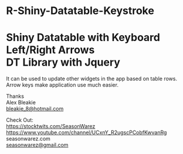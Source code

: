 # R-Shiny-Datatable-Keystroke


Shiny Datatable with Keyboard Left/Right Arrows  
DT Library with Jquery  
==============  

It can be used to update other widgets in the app based on table rows.  
Arrow keys make application use much easier.  



Thanks  
Alex Bleakie  
bleakie_8@hotmail.com  


Check Out:  
https://stocktwits.com/SeasonWarez  
https://www.youtube.com/channel/UCxnY_R2ugscPCobfKwvanRg  
seasonwarez.com  
seasonwarez@gmail.com  
